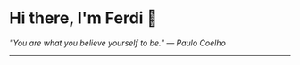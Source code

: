 <h1>Hi there, I'm Ferdi 👋</h1>

<p><em>
  "You are what you believe yourself to be." — Paulo Coelho
</em></p>

---
